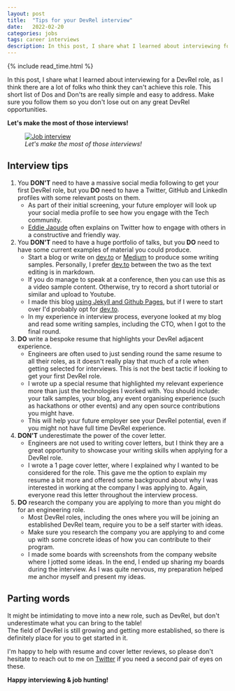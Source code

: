 ```yaml
---
layout: post
title:  "Tips for your DevRel interview"
date:   2022-02-20
categories: jobs
tags: career interviews
description: In this post, I share what I learned about interviewing for a DevRel role, as I think there are a lot of folks who think they can't achieve this role. This short list of Dos and Don'ts are really simple and easy to address. Make sure you follow them so you don't lose out on any great DevRel opportunities. Let's make the most of those interviews!
---
```


{% include read_time.html %}

In this post, I share what I learned about interviewing for a DevRel role, as I think there are a lot of folks who think they can't achieve this role. This short list of Dos and Don'ts are really simple and easy to address. Make sure you follow them so you don't lose out on any great DevRel opportunities. 

**Let's make the most of those interviews!**

<div class="container">
    <div class="row">
        <figure class="centered">
            <a href="https://media.giphy.com/media/AYECTMLNS4o67dCoeY/giphy-downsized-large.gif" target="_blank">
                <img class="fullSize" src="https://media.giphy.com/media/AYECTMLNS4o67dCoeY/giphy-downsized-large.gif" alt="Job interview">
            </a>
            <figcaption class="imgcap"><i>Let's make the most of those interviews!</i></figcaption>
        </figure>
    </div>
</div>

## Interview tips
1. You **DON'T** need to have a massive social media following to get your first DevRel role, but you **DO** need to have a Twitter, GitHub and LinkedIn profiles with some relevant posts on them.
    - As part of their initial screening, your future employer will look up your social media profile to see how you engage with the Tech community.
    - [Eddie Jaoude](https://twitter.com/eddiejaoude) often explains on Twitter how to engage with others in a constructive and friendly way.
1. You **DON'T** need to have a huge portfolio of talks, but you **DO** need to have some current examples of material you could produce.
    - Start a blog or write on [dev.to](https://dev.to/) or [Medium](https://medium.com/) to produce some writing samples. Personally, I prefer [dev.to](https://dev.to/) between the two as the text editing is in markdown.
    - If you do manage to speak at a conference, then you can use this as a video sample content. Otherwise, try to record a short tutorial or similar and upload to Youtube.
    - I made this blog [using Jekyll and Github Pages](https://docs.github.com/en/pages/setting-up-a-github-pages-site-with-jekyll), but if I were to start over I'd probably opt for [dev.to](https://dev.to/).
    - In my experience in interview process, everyone looked at my blog and read some writing samples, including the CTO, when I got to the final round.
1. **DO** write a bespoke resume that highlights your DevRel adjacent experience. 
    - Engineers are often used to just sending round the same resume to all their roles, as it doesn't really play that much of a role when getting selected for interviews. This is not the best tactic if looking to get your first DevRel role. 
    - I wrote up a special resume that highlighted my relevant experience more than just the technologies I worked with. You should include: your talk samples, your blog, any event organising experience (such as hackathons or other events) and any open source contributions you might have.
    - This will help your future employer see your DevRel potential, even if you might not have full time DevRel experience.  
1. **DON'T** underestimate the power of the cover letter.
    - Engineers are not used to writing cover letters, but I think they are a great opportunity to showcase your writing skills when applying for a DevRel role.
    - I wrote a 1 page cover letter, where I explained why I wanted to be considered for the role. This gave me the option to explain my resume a bit more and offered some background about why I was interested in working at the company I was applying to. Again, everyone read this letter throughout the interview process.
1. **DO** research the company you are applying to more than you might do for an engineering role.
    - Most DevRel roles, including the ones where you will be joining an established DevRel team, require you to be a self starter with ideas.
    - Make sure you research the company you are applying to and come up with some concrete ideas of how you can contribute to their program.
    - I made some boards with screenshots from the company website where I jotted some ideas. In the end, I ended up sharing my boards during the interview. As I was quite nervous, my preparation helped me anchor myself and present my ideas.

## Parting words
It might be intimidating to move into a new role, such as DevRel, but don't underestimate what you can bring to the table!\
The field of DevRel is still growing and getting more established, so there is definitely place for you to get started in it.

I'm happy to help with resume and cover letter reviews, so please don't hesitate to reach out to me on [Twitter](https://twitter.com/classic_addetz) if you need a second pair of eyes on these. 

**Happy interviewing & job hunting!**
